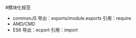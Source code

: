 #模块化规范
- commonJS 
    导出：exports/module.exports
    引用：require
- AMD/CMD
- ES6
    导出：ecport
    引用：import
    